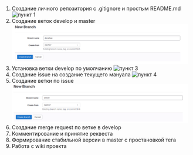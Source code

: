 1) Создание личного репозитория с .gitignore и простым README.md
![пункт 1](https://docs.github.com/assets/cb-34248/mw-1440/images/help/repository/repo-create-global-nav-update.webp)
2) Создание веток develop и master
![пункт 2](develop.png)
3) Установка ветки develop по умолчанию
![пункт 3](https://learn.microsoft.com/ru-ru/azure/devops/repos/git/media/pull-requests/set-default-branch-in-product.png)
4) Создание issue на создание текущего мануала
![пункт 4](https://www.tutorialspoint.com/gitlab/images/create-issue-1.jpg)
5) Создание ветки по issue
![пункт 5](issue.png)
6) Создание merge request по ветке в develop
7) Комментирование и принятие реквеста
8) Формирование стабильной версии в master с простановкой тега
9) Работа с wiki проекта